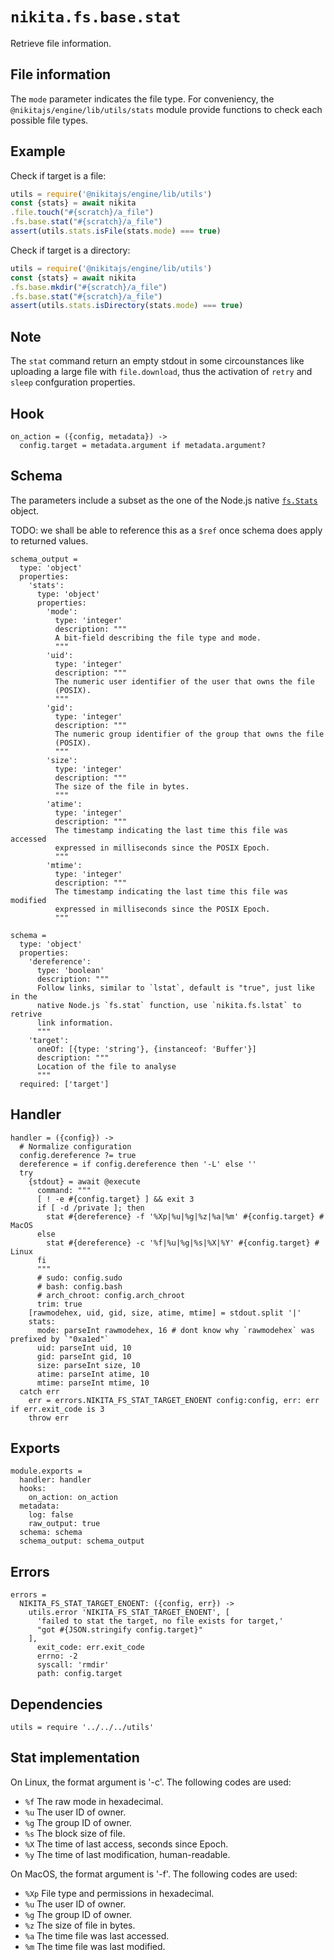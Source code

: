 
# `nikita.fs.base.stat`

Retrieve file information.

## File information

The `mode` parameter indicates the file type. For conveniency, the
`@nikitajs/engine/lib/utils/stats` module provide functions to check each
possible file types.

## Example

Check if target is a file:

```js
utils = require('@nikitajs/engine/lib/utils')
const {stats} = await nikita
.file.touch("#{scratch}/a_file")
.fs.base.stat("#{scratch}/a_file")
assert(utils.stats.isFile(stats.mode) === true)
```

Check if target is a directory:

```js
utils = require('@nikitajs/engine/lib/utils')
const {stats} = await nikita
.fs.base.mkdir("#{scratch}/a_file")
.fs.base.stat("#{scratch}/a_file")
assert(utils.stats.isDirectory(stats.mode) === true)
```

## Note

The `stat` command return an empty stdout in some circounstances like uploading
a large file with `file.download`, thus the activation of `retry` and `sleep`
confguration properties.

## Hook

    on_action = ({config, metadata}) ->
      config.target = metadata.argument if metadata.argument?

## Schema

The parameters include a subset as the one of the Node.js native 
[`fs.Stats`](https://nodejs.org/api/fs.html#fs_class_fs_stats) object.

TODO: we shall be able to reference this as a `$ref` once schema does apply to
returned values.

    schema_output =
      type: 'object'
      properties:
        'stats':
          type: 'object'
          properties:
            'mode':
              type: 'integer'
              description: """
              A bit-field describing the file type and mode.
              """
            'uid':
              type: 'integer'
              description: """
              The numeric user identifier of the user that owns the file
              (POSIX).
              """
            'gid':
              type: 'integer'
              description: """
              The numeric group identifier of the group that owns the file
              (POSIX).
              """
            'size':
              type: 'integer'
              description: """
              The size of the file in bytes.
              """
            'atime':
              type: 'integer'
              description: """
              The timestamp indicating the last time this file was accessed
              expressed in milliseconds since the POSIX Epoch.
              """
            'mtime':
              type: 'integer'
              description: """
              The timestamp indicating the last time this file was modified
              expressed in milliseconds since the POSIX Epoch.
              """

    schema =
      type: 'object'
      properties:
        'dereference':
          type: 'boolean'
          description: """
          Follow links, similar to `lstat`, default is "true", just like in the
          native Node.js `fs.stat` function, use `nikita.fs.lstat` to retrive
          link information.
          """
        'target':
          oneOf: [{type: 'string'}, {instanceof: 'Buffer'}]
          description: """
          Location of the file to analyse
          """
      required: ['target']

## Handler

    handler = ({config}) ->
      # Normalize configuration
      config.dereference ?= true
      dereference = if config.dereference then '-L' else ''
      try
        {stdout} = await @execute
          command: """
          [ ! -e #{config.target} ] && exit 3
          if [ -d /private ]; then
            stat #{dereference} -f '%Xp|%u|%g|%z|%a|%m' #{config.target} # MacOS
          else
            stat #{dereference} -c '%f|%u|%g|%s|%X|%Y' #{config.target} # Linux
          fi
          """
          # sudo: config.sudo
          # bash: config.bash
          # arch_chroot: config.arch_chroot
          trim: true
        [rawmodehex, uid, gid, size, atime, mtime] = stdout.split '|'
        stats:
          mode: parseInt rawmodehex, 16 # dont know why `rawmodehex` was prefixed by `"0xa1ed"`
          uid: parseInt uid, 10
          gid: parseInt gid, 10
          size: parseInt size, 10
          atime: parseInt atime, 10
          mtime: parseInt mtime, 10
      catch err
        err = errors.NIKITA_FS_STAT_TARGET_ENOENT config:config, err: err if err.exit_code is 3
        throw err

## Exports

    module.exports =
      handler: handler
      hooks:
        on_action: on_action
      metadata:
        log: false
        raw_output: true
      schema: schema
      schema_output: schema_output

## Errors

    errors =
      NIKITA_FS_STAT_TARGET_ENOENT: ({config, err}) ->
        utils.error 'NIKITA_FS_STAT_TARGET_ENOENT', [
          'failed to stat the target, no file exists for target,'
          "got #{JSON.stringify config.target}"
        ],
          exit_code: err.exit_code
          errno: -2
          syscall: 'rmdir'
          path: config.target

## Dependencies

    utils = require '../../../utils'

## Stat implementation

On Linux, the format argument is '-c'. The following codes are used:

- `%f`  The raw mode in hexadecimal.
- `%u`  The user ID of owner.
- `%g`  The group ID of owner.
- `%s`  The block size of file.
- `%X`  The time of last access, seconds since Epoch.
- `%y`  The time of last modification, human-readable.

On MacOS, the format argument is '-f'. The following codes are used:

- `%Xp` File type and permissions in hexadecimal.
- `%u`  The user ID of owner.
- `%g`  The group ID of owner.
- `%z`  The size of file in bytes.
- `%a`  The time file was last accessed.
- `%m`  The time file was last modified.
